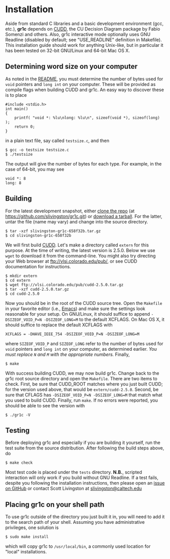 Installation
============

Aside from standard C libraries and a basic development environment (gcc, etc.), **gr1c** depends on [CUDD](http://vlsi.colorado.edu/~fabio/CUDD/), the CU Decision Diagram package by Fabio Somenzi and others.  Also, gr1c interactive mode optionally uses GNU Readline (disabled by default; see "USE_READLINE" definition in Makefile).  This installation guide should work for anything Unix-like, but in particular it has been tested on 32-bit GNU/Linux and 64-bit Mac OS X.

Determining word size on your computer
--------------------------------------

As noted in the [README](https://github.com/slivingston/gr1c/blob/master/README.rst), you must determine the number of bytes used for ``void`` pointers and ``long int`` on your computer. These will be provided as compile flags when building CUDD and gr1c. An easy way to discover these is to place

    #include <stdio.h>
    int main()
    {
        printf( "void *: %lu\nlong: %lu\n", sizeof(void *), sizeof(long) );
        return 0;
    }

in a plain text file, say called ``testsize.c``, and then

    $ gcc -o testsize testsize.c
    $ ./testsize

The output will give the number of bytes for each type.  For example, in the case of 64-bit, you may see

    void *: 8
    long: 8

Building
--------

For the latest development snapshot, either [clone the repo](https://github.com/slivingston/gr1c/tree/master) (at https://github.com/slivingston/gr1c.git) or [download a tarball](https://github.com/slivingston/gr1c/tarball/master).  For the latter, untar the file (name may vary) and change into the source directory.

    $ tar -xzf slivingston-gr1c-658f32b.tar.gz
    $ cd slivingston-gr1c-658f32b

We will first build [CUDD](http://vlsi.colorado.edu/~fabio/CUDD/). Let's make a directory called ``extern`` for this purpose. At the time of writing, the latest version is 2.5.0. Below we use ``wget`` to download it from the command-line. You might also try directing your Web browser at <ftp://vlsi.colorado.edu/pub/>, or see CUDD documentation for instructions.

    $ mkdir extern
    $ cd extern
    $ wget ftp://vlsi.colorado.edu/pub/cudd-2.5.0.tar.gz
    $ tar -xzf cudd-2.5.0.tar.gz
    $ cd cudd-2.5.0

Now you should be in the root of the CUDD source tree. Open the ``Makefile`` in your favorite editor (i.e., [Emacs](http://www.gnu.org/software/emacs/)) and make sure the settings look reasonable for your setup. On GNU/Linux, it should suffice to append ``-DSIZEOF_VOID_P=N -DSIZEOF_LONG=M`` to the default XCFLAGS. On Mac OS X, it should suffice to replace the default XCFLAGS with

    XCFLAGS = -DHAVE_IEEE_754 -DSIZEOF_VOID_P=N -DSIZEOF_LONG=M

where ``SIZEOF_VOID_P`` and ``SIZEOF_LONG`` refer to the number of bytes used for ``void`` pointers and ``long int`` on your computer, as determined earlier.  _You must replace ``N`` and ``M`` with the appropriate numbers._ Finally,

    $ make

With success building CUDD, we may now build gr1c. Change back to the gr1c root source directory and open the ``Makefile``. There are two items to check. First, be sure that CUDD_ROOT matches where you just built CUDD; for the version used above, that would be ``extern/cudd-2.5.0``. Second, be sure that CFLAGS has ``-DSIZEOF_VOID_P=N -DSIZEOF_LONG=M`` that match what you used to build CUDD.  Finally, run ``make``. If no errors were reported, you should be able to see the version with

    $ ./gr1c -V

Testing
-------

Before deploying gr1c and especially if you are building it yourself, run the test suite from the source distribution. After following the build steps above, do

    $ make check

Most test code is placed under the ``tests`` directory. **N.B.**, scripted interaction will only work if you build without GNU Readline.  If a test fails, despite you following the installation instructions, then please open an [issue on GitHub](https://github.com/slivingston/gr1c/issues) or contact Scott Livingston at <slivingston@caltech.edu>

Placing gr1c on your shell path
-------------------------------

To use gr1c outside of the directory you just built it in, you will need to add it to the search path of your shell. Assuming you have administrative privileges, one solution is

    $ sudo make install

which will copy gr1c to ``/usr/local/bin``, a commonly used location for "local" installations.
